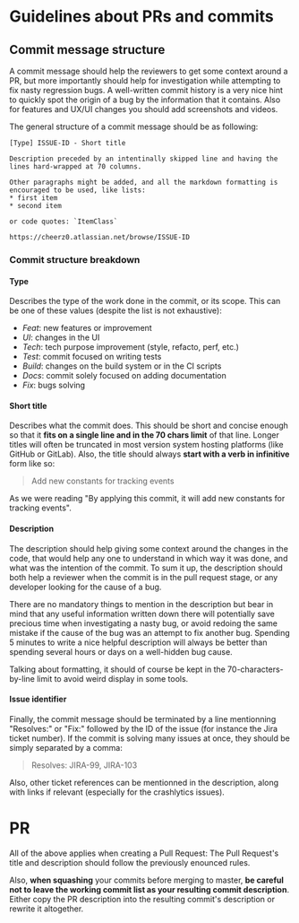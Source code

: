 # Guidelines about PRs and commits

## Commit message structure

A commit message should help the reviewers to get some context around a PR, but more importantly should help for investigation while attempting to fix nasty regression bugs.
A well-written commit history is a very nice hint to quickly spot the origin of a bug by the information that it contains.
Also for features and UX/UI changes you should add screenshots and videos.

The general structure of a commit message should be as following:
```
[Type] ISSUE-ID - Short title

Description preceded by an intentinally skipped line and having the
lines hard-wrapped at 70 columns.

Other paragraphs might be added, and all the markdown formatting is
encouraged to be used, like lists:
* first item
* second item

or code quotes: `ItemClass`

https://cheerz0.atlassian.net/browse/ISSUE-ID
```

### Commit structure breakdown

#### Type

Describes the type of the work done in the commit, or its scope.
This can be one of these values (despite the list is not exhaustive):

* *Feat*: new features or improvement
* *UI*: changes in the UI
* *Tech*: tech purpose improvement (style, refacto, perf, etc.)
* *Test*: commit focused on writing tests
* *Build*: changes on the build system or in the CI scripts
* *Docs*: commit solely focused on adding documentation
* *Fix*: bugs solving

#### Short title

Describes what the commit does. This should be short and concise enough so that it **fits on a single line and in the 70 chars limit** of that line. Longer titles will often be truncated in most version system hosting platforms (like GitHub or GitLab).
Also, the title should always **start with a verb in infinitive** form like so:
> Add new constants for tracking events

As we were reading "By applying this commit, it will add new constants for tracking events".

#### Description

The description should help giving some context around the changes in the code, that would help any one to understand in which way it was done, and what was the intention of the commit. To sum it up, the description should both help a reviewer when the commit is in the pull request stage, or any developer looking for the cause of a bug.

There are no mandatory things to mention in the description but bear in mind that any useful information written down there will potentially save precious time when investigating a nasty bug, or avoid redoing the same mistake if the cause of the bug was an attempt to fix another bug. Spending 5 minutes to write a nice helpful description will always be better than spending several hours or days on a well-hidden bug cause.

Talking about formatting, it should of course be kept in the 70-characters-by-line limit to avoid weird display in some tools.

#### Issue identifier

Finally, the commit message should be terminated by a line mentionning "Resolves:" or "Fix:" followed by the ID of the issue (for instance the Jira ticket number). If the commit is solving many issues at once, they should be simply separated by a comma:

> Resolves: JIRA-99, JIRA-103

Also, other ticket references can be mentionned in the description, along with links if relevant (especially for the crashlytics issues).

# PR

All of the above applies when creating a Pull Request:
The Pull Request's title and description should follow the previously enounced rules.

Also, **when squashing** your commits before merging to master, **be careful not to leave the working commit list as your resulting commit description**.
Either copy the PR description into the resulting commit's description or rewrite it altogether.
